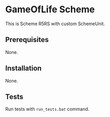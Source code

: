 GameOfLife Scheme
=================

This is Scheme R5RS with custom SchemeUnit.


Prerequisites
-------------

None.


Installation
------------

None.


Tests
-----

Run tests with `run_tests.bat` command.
